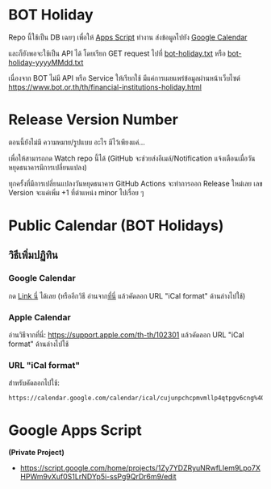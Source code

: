 # BOT Holiday

Repo นี้ใช้เป็น DB เฉยๆ เพื่อให้ [Apps Script](#google-apps-script) ทำงาน ส่งข้อมูลไปยัง [Google Calendar](#public-google-calendar-bot-holidays)

และก็ยังพอจะใช้เป็น API ได้ โดยเรียก GET request ไปที่ [bot-holiday.txt](https://raw.githubusercontent.com/songkiet/bot-holiday/main/bot-holiday.txt) หรือ [bot-holiday-yyyyMMdd.txt](https://raw.githubusercontent.com/songkiet/bot-holiday/main/bot-holiday-yyyyMMdd.txt)

เนื่องจาก BOT ไม่มี API หรือ Service ให้เรียกใช้ มีแค่การเผยแพร่ข้อมูลผ่านหน้าเว็บไซต์ https://www.bot.or.th/th/financial-institutions-holiday.html

# Release Version Number

ตอนนี้ยังไม่มี ความหมาย/รูปแบบ อะไร มีไว้เพียงแค่...

เพื่อให้สามารถกด Watch repo นี้ได้ (GitHub จะช่วยส่งอีเมล์/Notification แจ้งเตือนเมื่อวันหยุดธนาคารมีการเปลี่ยนแปลง)

ทุกครั้งที่มีการเปลี่ยนแปลงวันหยุดธนาคาร GitHub Actions จะทำการออก Release ใหม่เลย เลข Version จะแค่เพิ่ม +1 ที่ตำแหน่ง minor ไปเรื่อย ๆ

# Public Calendar (BOT Holidays)

## วิธีเพิ่มปฏิทิน

### Google Calendar
กด [Link นี่](https://calendar.google.com/calendar/u/0?cid=Y3VqdW5wY2hjcG12bWxscDRxdHBndjZjbmdAZ3JvdXAuY2FsZW5kYXIuZ29vZ2xlLmNvbQ) ได้เลย
(หรืออีกวิธี อ่านจาก[ที่นี่](https://support.google.com/calendar/answer/37100) แล้วคัดลอก URL "iCal format" ด้านล่างไปใช้)

### Apple Calendar
อ่านวิธีจากที่นี่: https://support.apple.com/th-th/102301 แล้วคัดลอก URL "iCal format" ด้านล่างไปใช้

### URL "iCal format"
สำหรับคัดลอกไปใช้:
  ```
  https://calendar.google.com/calendar/ical/cujunpchcpmvmllp4qtpgv6cng%40group.calendar.google.com/public/basic.ics
  ```

# Google Apps Script
**(Private Project)**
- https://script.google.com/home/projects/1Zy7YDZRyuNRwfLIem9Lpo7XHPWm9vXuf0S1LrNDYp5i-ssPg9QrDr6m9/edit

